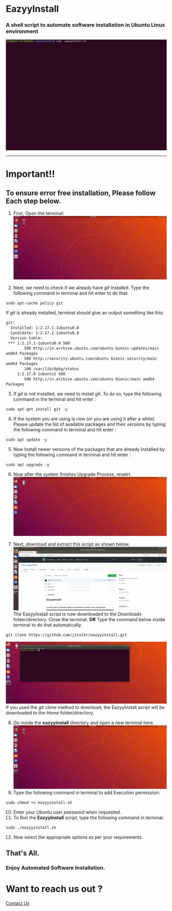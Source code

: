 # EazyyInstall

### A shell script to automate software installation in Ubuntu Linux environment

![EazyyInstall Demo](demo/menu-front.gif)


-------------
# **Important!!**
## To ensure error free installation, Please follow Each step below.

1) First, Open the terminal:
![EazyyInstall Demo](demo/terminal.gif)

2) Next, we need to check if we already have *git* installed. Type the following command in terminal and hit enter to do that:
```
sudo apt-cache policy git
```
If *git* is already installed, terminal should give an output something like this:
```
git:
  Installed: 1:2.17.1-1ubuntu0.8
  Candidate: 1:2.17.1-1ubuntu0.8
  Version table:
 *** 1:2.17.1-1ubuntu0.8 500
        500 http://in.archive.ubuntu.com/ubuntu bionic-updates/main amd64 Packages
        500 http://security.ubuntu.com/ubuntu bionic-security/main amd64 Packages
        100 /var/lib/dpkg/status
     1:2.17.0-1ubuntu1 500
        500 http://in.archive.ubuntu.com/ubuntu bionic/main amd64 Packages
 ```


3) If *git* is not installed, we need to install *git*. To do so, type the following command in the terminal and hit enter :
 ```
 sudo apt-get install git -y
 ```

4) If the system you are using is new (or you are using it after a while) Please update the list of available packages and their versions by typing the following command in terminal and hit enter :
 ```
 sudo apt update -y
 ```
 
5) Now Install newer versions of the packages that are already installed by typing the following command in terminal and hit enter :
 ```
 sudo apt upgrade -y
 ```
 
6) Now after the system finishes Upgrade Process, resatrt.
![EazyyInstall Demo](demo/restart.gif)

7) Next, download and extract this script as shown below.
![EazyyInstall Demo](demo/git-download.gif)
The EazyyInstall script is now downloaded to the *Downloads* folder/directory. Close the terminal.
                **OR**
Type the command below inside terminal to do that automatically.
```
git clone https://github.com/jitulkr/eazyyinstall.git
```
![EazyyInstall Demo](demo/git-clone.gif)
If you used the *git clone* method to download, the EazyyInstall script will be downloaded to the *Home* folder/directory.


8) Go inside the **eazyyinstall** directory and open a new terminal here.
![EazyyInstall Demo](demo/directory-cd.gif)
9) Type the following command in terminal to add Execution permission:
```
sudo chmod +x eazyyinstall.sh
```
10) Enter your Ubuntu user *password* when requested.
11) To Run the **EazyyInstall** script, type the following command in terminal:
```
sudo ./eazyyinstall.sh
```
12) Now select the appropriate options as per your requirements.

## That's All.
### Enjoy Automated Software Installation.

# Want to reach us out ?
[Contact Us](mailto:jitulkrlaphong@gmail.com)
